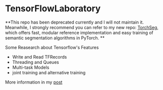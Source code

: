# TensorFlowLaboratory

**This repo has been deprecated currently and I will not maintain it. Meanwhile, I strongly recommend you can refer to my new repo: [TorchSeg](https://github.com/ycszen/TorchSeg), which offers fast, modular reference implementation and easy training of semantic segmentation algorithms in PyTorch.
**


Some Reasearch about Tensorflow's Features
- Write and Read TFRecords
- Threading and Queues
- Multi-task Models
- joint training and alternative training

More information in my [post](https://zhuanlan.zhihu.com/dlcode)
